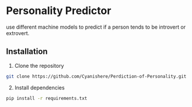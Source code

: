 # Personality Predictor
use different machine models to predict if a person tends to be introvert or extrovert.

## Installation
1. Clone the repository
```bash
git clone https://github.com/Cyanishere/Perdiction-of-Personality.git
```
2. Install dependencies
```bash
pip install -r requirements.txt
```
